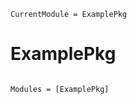 ```@meta
CurrentModule = ExamplePkg
```

# ExamplePkg

```@index
```

```@autodocs
Modules = [ExamplePkg]
```

